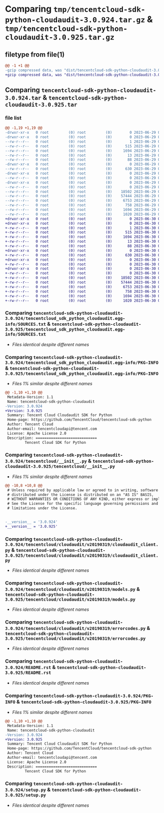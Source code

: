 # Comparing `tmp/tencentcloud-sdk-python-cloudaudit-3.0.924.tar.gz` & `tmp/tencentcloud-sdk-python-cloudaudit-3.0.925.tar.gz`

## filetype from file(1)

```diff
@@ -1 +1 @@
-gzip compressed data, was "dist/tencentcloud-sdk-python-cloudaudit-3.0.924.tar", last modified: Thu Jun 29 00:27:15 2023, max compression
+gzip compressed data, was "dist/tencentcloud-sdk-python-cloudaudit-3.0.925.tar", last modified: Fri Jun 30 02:03:44 2023, max compression
```

## Comparing `tencentcloud-sdk-python-cloudaudit-3.0.924.tar` & `tencentcloud-sdk-python-cloudaudit-3.0.925.tar`

### file list

```diff
@@ -1,19 +1,19 @@
-drwxr-xr-x   0 root         (0) root         (0)        0 2023-06-29 00:27:15.000000 tencentcloud-sdk-python-cloudaudit-3.0.924/
-drwxr-xr-x   0 root         (0) root         (0)        0 2023-06-29 00:27:15.000000 tencentcloud-sdk-python-cloudaudit-3.0.924/tencentcloud_sdk_python_cloudaudit.egg-info/
--rw-r--r--   0 root         (0) root         (0)        1 2023-06-29 00:27:15.000000 tencentcloud-sdk-python-cloudaudit-3.0.924/tencentcloud_sdk_python_cloudaudit.egg-info/dependency_links.txt
--rw-r--r--   0 root         (0) root         (0)      515 2023-06-29 00:27:15.000000 tencentcloud-sdk-python-cloudaudit-3.0.924/tencentcloud_sdk_python_cloudaudit.egg-info/SOURCES.txt
--rw-r--r--   0 root         (0) root         (0)     1694 2023-06-29 00:27:15.000000 tencentcloud-sdk-python-cloudaudit-3.0.924/tencentcloud_sdk_python_cloudaudit.egg-info/PKG-INFO
--rw-r--r--   0 root         (0) root         (0)       13 2023-06-29 00:27:15.000000 tencentcloud-sdk-python-cloudaudit-3.0.924/tencentcloud_sdk_python_cloudaudit.egg-info/top_level.txt
--rw-r--r--   0 root         (0) root         (0)       88 2023-06-29 00:27:15.000000 tencentcloud-sdk-python-cloudaudit-3.0.924/setup.cfg
-drwxr-xr-x   0 root         (0) root         (0)        0 2023-06-29 00:27:15.000000 tencentcloud-sdk-python-cloudaudit-3.0.924/tencentcloud/
--rw-r--r--   0 root         (0) root         (0)      630 2023-06-29 00:27:15.000000 tencentcloud-sdk-python-cloudaudit-3.0.924/tencentcloud/__init__.py
-drwxr-xr-x   0 root         (0) root         (0)        0 2023-06-29 00:27:15.000000 tencentcloud-sdk-python-cloudaudit-3.0.924/tencentcloud/cloudaudit/
--rw-r--r--   0 root         (0) root         (0)        0 2023-06-29 00:27:15.000000 tencentcloud-sdk-python-cloudaudit-3.0.924/tencentcloud/cloudaudit/__init__.py
-drwxr-xr-x   0 root         (0) root         (0)        0 2023-06-29 00:27:15.000000 tencentcloud-sdk-python-cloudaudit-3.0.924/tencentcloud/cloudaudit/v20190319/
--rw-r--r--   0 root         (0) root         (0)        0 2023-06-29 00:27:15.000000 tencentcloud-sdk-python-cloudaudit-3.0.924/tencentcloud/cloudaudit/v20190319/__init__.py
--rw-r--r--   0 root         (0) root         (0)    18502 2023-06-29 00:27:15.000000 tencentcloud-sdk-python-cloudaudit-3.0.924/tencentcloud/cloudaudit/v20190319/cloudaudit_client.py
--rw-r--r--   0 root         (0) root         (0)    57444 2023-06-29 00:27:15.000000 tencentcloud-sdk-python-cloudaudit-3.0.924/tencentcloud/cloudaudit/v20190319/models.py
--rw-r--r--   0 root         (0) root         (0)     6753 2023-06-29 00:27:15.000000 tencentcloud-sdk-python-cloudaudit-3.0.924/tencentcloud/cloudaudit/v20190319/errorcodes.py
--rw-r--r--   0 root         (0) root         (0)      758 2023-06-29 00:27:15.000000 tencentcloud-sdk-python-cloudaudit-3.0.924/README.rst
--rw-r--r--   0 root         (0) root         (0)     1694 2023-06-29 00:27:15.000000 tencentcloud-sdk-python-cloudaudit-3.0.924/PKG-INFO
--rw-r--r--   0 root         (0) root         (0)     1020 2023-06-29 00:27:15.000000 tencentcloud-sdk-python-cloudaudit-3.0.924/setup.py
+drwxr-xr-x   0 root         (0) root         (0)        0 2023-06-30 02:03:44.000000 tencentcloud-sdk-python-cloudaudit-3.0.925/
+drwxr-xr-x   0 root         (0) root         (0)        0 2023-06-30 02:03:44.000000 tencentcloud-sdk-python-cloudaudit-3.0.925/tencentcloud_sdk_python_cloudaudit.egg-info/
+-rw-r--r--   0 root         (0) root         (0)        1 2023-06-30 02:03:44.000000 tencentcloud-sdk-python-cloudaudit-3.0.925/tencentcloud_sdk_python_cloudaudit.egg-info/dependency_links.txt
+-rw-r--r--   0 root         (0) root         (0)      515 2023-06-30 02:03:44.000000 tencentcloud-sdk-python-cloudaudit-3.0.925/tencentcloud_sdk_python_cloudaudit.egg-info/SOURCES.txt
+-rw-r--r--   0 root         (0) root         (0)     1694 2023-06-30 02:03:44.000000 tencentcloud-sdk-python-cloudaudit-3.0.925/tencentcloud_sdk_python_cloudaudit.egg-info/PKG-INFO
+-rw-r--r--   0 root         (0) root         (0)       13 2023-06-30 02:03:44.000000 tencentcloud-sdk-python-cloudaudit-3.0.925/tencentcloud_sdk_python_cloudaudit.egg-info/top_level.txt
+-rw-r--r--   0 root         (0) root         (0)       88 2023-06-30 02:03:44.000000 tencentcloud-sdk-python-cloudaudit-3.0.925/setup.cfg
+drwxr-xr-x   0 root         (0) root         (0)        0 2023-06-30 02:03:44.000000 tencentcloud-sdk-python-cloudaudit-3.0.925/tencentcloud/
+-rw-r--r--   0 root         (0) root         (0)      630 2023-06-30 02:03:44.000000 tencentcloud-sdk-python-cloudaudit-3.0.925/tencentcloud/__init__.py
+drwxr-xr-x   0 root         (0) root         (0)        0 2023-06-30 02:03:44.000000 tencentcloud-sdk-python-cloudaudit-3.0.925/tencentcloud/cloudaudit/
+-rw-r--r--   0 root         (0) root         (0)        0 2023-06-30 02:03:44.000000 tencentcloud-sdk-python-cloudaudit-3.0.925/tencentcloud/cloudaudit/__init__.py
+drwxr-xr-x   0 root         (0) root         (0)        0 2023-06-30 02:03:44.000000 tencentcloud-sdk-python-cloudaudit-3.0.925/tencentcloud/cloudaudit/v20190319/
+-rw-r--r--   0 root         (0) root         (0)        0 2023-06-30 02:03:44.000000 tencentcloud-sdk-python-cloudaudit-3.0.925/tencentcloud/cloudaudit/v20190319/__init__.py
+-rw-r--r--   0 root         (0) root         (0)    18502 2023-06-30 02:03:44.000000 tencentcloud-sdk-python-cloudaudit-3.0.925/tencentcloud/cloudaudit/v20190319/cloudaudit_client.py
+-rw-r--r--   0 root         (0) root         (0)    57444 2023-06-30 02:03:44.000000 tencentcloud-sdk-python-cloudaudit-3.0.925/tencentcloud/cloudaudit/v20190319/models.py
+-rw-r--r--   0 root         (0) root         (0)     6753 2023-06-30 02:03:44.000000 tencentcloud-sdk-python-cloudaudit-3.0.925/tencentcloud/cloudaudit/v20190319/errorcodes.py
+-rw-r--r--   0 root         (0) root         (0)      758 2023-06-30 02:03:44.000000 tencentcloud-sdk-python-cloudaudit-3.0.925/README.rst
+-rw-r--r--   0 root         (0) root         (0)     1694 2023-06-30 02:03:44.000000 tencentcloud-sdk-python-cloudaudit-3.0.925/PKG-INFO
+-rw-r--r--   0 root         (0) root         (0)     1020 2023-06-30 02:03:44.000000 tencentcloud-sdk-python-cloudaudit-3.0.925/setup.py
```

### Comparing `tencentcloud-sdk-python-cloudaudit-3.0.924/tencentcloud_sdk_python_cloudaudit.egg-info/SOURCES.txt` & `tencentcloud-sdk-python-cloudaudit-3.0.925/tencentcloud_sdk_python_cloudaudit.egg-info/SOURCES.txt`

 * *Files identical despite different names*

### Comparing `tencentcloud-sdk-python-cloudaudit-3.0.924/tencentcloud_sdk_python_cloudaudit.egg-info/PKG-INFO` & `tencentcloud-sdk-python-cloudaudit-3.0.925/tencentcloud_sdk_python_cloudaudit.egg-info/PKG-INFO`

 * *Files 1% similar despite different names*

```diff
@@ -1,10 +1,10 @@
 Metadata-Version: 1.1
 Name: tencentcloud-sdk-python-cloudaudit
-Version: 3.0.924
+Version: 3.0.925
 Summary: Tencent Cloud Cloudaudit SDK for Python
 Home-page: https://github.com/TencentCloud/tencentcloud-sdk-python
 Author: Tencent Cloud
 Author-email: tencentcloudapi@tencent.com
 License: Apache License 2.0
 Description: ============================
         Tencent Cloud SDK for Python
```

### Comparing `tencentcloud-sdk-python-cloudaudit-3.0.924/tencentcloud/__init__.py` & `tencentcloud-sdk-python-cloudaudit-3.0.925/tencentcloud/__init__.py`

 * *Files 1% similar despite different names*

```diff
@@ -10,8 +10,8 @@
 # Unless required by applicable law or agreed to in writing, software
 # distributed under the License is distributed on an "AS IS" BASIS,
 # WITHOUT WARRANTIES OR CONDITIONS OF ANY KIND, either express or implied.
 # See the License for the specific language governing permissions and
 # limitations under the License.
 
 
-__version__ = '3.0.924'
+__version__ = '3.0.925'
```

### Comparing `tencentcloud-sdk-python-cloudaudit-3.0.924/tencentcloud/cloudaudit/v20190319/cloudaudit_client.py` & `tencentcloud-sdk-python-cloudaudit-3.0.925/tencentcloud/cloudaudit/v20190319/cloudaudit_client.py`

 * *Files identical despite different names*

### Comparing `tencentcloud-sdk-python-cloudaudit-3.0.924/tencentcloud/cloudaudit/v20190319/models.py` & `tencentcloud-sdk-python-cloudaudit-3.0.925/tencentcloud/cloudaudit/v20190319/models.py`

 * *Files identical despite different names*

### Comparing `tencentcloud-sdk-python-cloudaudit-3.0.924/tencentcloud/cloudaudit/v20190319/errorcodes.py` & `tencentcloud-sdk-python-cloudaudit-3.0.925/tencentcloud/cloudaudit/v20190319/errorcodes.py`

 * *Files identical despite different names*

### Comparing `tencentcloud-sdk-python-cloudaudit-3.0.924/README.rst` & `tencentcloud-sdk-python-cloudaudit-3.0.925/README.rst`

 * *Files identical despite different names*

### Comparing `tencentcloud-sdk-python-cloudaudit-3.0.924/PKG-INFO` & `tencentcloud-sdk-python-cloudaudit-3.0.925/PKG-INFO`

 * *Files 1% similar despite different names*

```diff
@@ -1,10 +1,10 @@
 Metadata-Version: 1.1
 Name: tencentcloud-sdk-python-cloudaudit
-Version: 3.0.924
+Version: 3.0.925
 Summary: Tencent Cloud Cloudaudit SDK for Python
 Home-page: https://github.com/TencentCloud/tencentcloud-sdk-python
 Author: Tencent Cloud
 Author-email: tencentcloudapi@tencent.com
 License: Apache License 2.0
 Description: ============================
         Tencent Cloud SDK for Python
```

### Comparing `tencentcloud-sdk-python-cloudaudit-3.0.924/setup.py` & `tencentcloud-sdk-python-cloudaudit-3.0.925/setup.py`

 * *Files identical despite different names*

